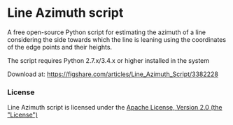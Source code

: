 # Line Azimuth script

A free open-source Python script for estimating the azimuth of a line considering the
side towards which the line is leaning using the coordinates of the edge points
and their heights.

The script requires Python 2.7.x/3.4.x or higher installed in the system

Download at:
https://figshare.com/articles/Line_Azimuth_Script/3382228

### License
Line Azimuth script is licensed under the [Apache License, Version 2.0 (the "License")](http://www.apache.org/licenses/LICENSE-2.0)
